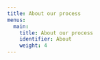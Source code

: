 ```yaml
---
title: About our process
menus:
  main:
    title: About our process
    identifier: About
    weight: 4
---
```

